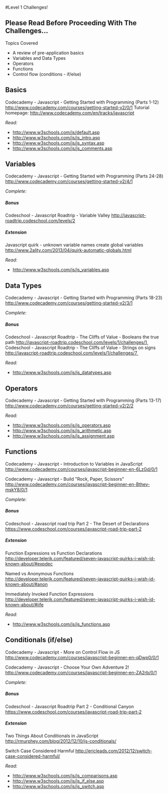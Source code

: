 #Level 1 Challenges!

## Please Read Before Proceeding With The Challenges...

Topics Covered

- A review of pre-application basics
- Variables and Data Types
- Operators
- Functions
- Control flow (conditions - if/else)

## Basics
Codecademy - Javascript - Getting Started with Programming (Parts 1-12)
<http://www.codecademy.com/courses/getting-started-v2/0/1>
Tutorial homepage: <http://www.codecademy.com/en/tracks/javascript>

*Read:* 
- <http://www.w3schools.com/js/default.asp>
- <http://www.w3schools.com/js/js_intro.asp>
- <http://www.w3schools.com/js/js_syntax.asp>
- <http://www.w3schools.com/js/js_comments.asp>

## Variables
Codecademy - Javascript - Getting Started with Programming (Parts 24-28)
<http://www.codecademy.com/courses/getting-started-v2/4/1>

*Complete:*

##### Bonus

Codeschool - Javascript Roadtrip - Variable Valley
<http://javascript-roadtrip.codeschool.com/levels/2>

##### Extension

Javascript quirk - unknown variable names create global variables
<http://www.2ality.com/2013/04/quirk-automatic-globals.html>

*Read:* 
- <http://www.w3schools.com/js/js_variables.asp>

## Data Types
Codecademy - Javascript - Getting Started with Programming (Parts 18-23)
<http://www.codecademy.com/courses/getting-started-v2/3/1>

*Complete:*

##### Bonus

Codeschool - Javascript Roadtrip - The Cliffs of Value - Booleans the true path
<http://javascript-roadtrip.codeschool.com/levels/1/challenges/1 >
Codeschool - Javascript Roadtrip - The Cliffs of Value - Strings on signs
<http://javascript-roadtrip.codeschool.com/levels/1/challenges/7 >

*Read:* 
- <http://www.w3schools.com/js/js_datatypes.asp>

## Operators
Codecademy - Javascript - Getting Started with Programming (Parts 13-17)
<http://www.codecademy.com/courses/getting-started-v2/2/2>

*Read:* 
- <http://www.w3schools.com/js/js_operators.asp>
- <http://www.w3schools.com/js/js_arithmetic.asp>
- <http://www.w3schools.com/js/js_assignment.asp>

## Functions
Codecademy - Javascript - Introduction to Variables in JavaScript
<http://www.codecademy.com/courses/javascript-beginner-en-6LzGd/0/1>

Codecademy - Javascript - Build "Rock, Paper, Scissors"
<http://www.codecademy.com/courses/javascript-beginner-en-Bthev-mskY8/0/1>

*Complete:*

##### Bonus

Codeschool - Javascript road trip Part 2 - The Desert of Declarations
<https://www.codeschool.com/courses/javascript-road-trip-part-2>

##### Extension

Function Expressions vs Function Declarations
<http://developer.telerik.com/featured/seven-javascript-quirks-i-wish-id-known-about/#expdec>

Named vs Anonymous Functions
<http://developer.telerik.com/featured/seven-javascript-quirks-i-wish-id-known-about/#anon>

Immediately Invoked Function Expressions
<http://developer.telerik.com/featured/seven-javascript-quirks-i-wish-id-known-about/#iife>

*Read:* 
- <http://www.w3schools.com/js/js_functions.asp>

## Conditionals (if/else)

Codecademy - Javascript - More on Control Flow in JS
<http://www.codecademy.com/courses/javascript-beginner-en-qDwp0/0/1>

Codecademy - Javascript - Choose Your Own Adventure 2!
<http://www.codecademy.com/courses/javascript-beginner-en-ZA2rb/0/1>

*Complete:*

##### Bonus

Codeschool - Javascript Roadtrip Part 2 - Conditional Canyon
<https://www.codeschool.com/courses/javascript-road-trip-part-2>

##### Extension

Two Things About Conditionals in JavaScript
<http://rmurphey.com/blog/2012/12/10/js-conditionals/>

Switch Case Considered Harmful
<http://ericleads.com/2012/12/switch-case-considered-harmful/>

*Read:* 
- <http://www.w3schools.com/js/js_comparisons.asp>
- <http://www.w3schools.com/js/js_if_else.asp>
- <http://www.w3schools.com/js/js_switch.asp>
